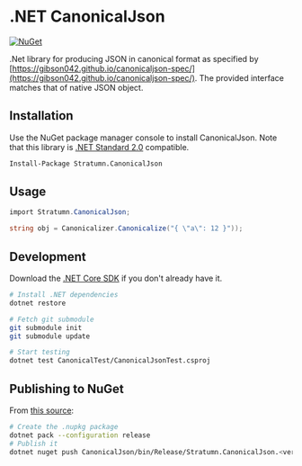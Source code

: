 # .NET CanonicalJson

[![NuGet](https://img.shields.io/nuget/v/Stratumn.CanonicalJson)](https://www.nuget.org/packages/Stratumn.CanonicalJson/)

.Net library for producing JSON in canonical format as specified by [https://gibson042.github.io/canonicaljson-spec/](https://gibson042.github.io/canonicaljson-spec/). The provided interface matches that of native JSON object.

## Installation

Use the NuGet package manager console to install CanonicalJson. Note that this library is [.NET Standard 2.0](https://docs.microsoft.com/en-us/dotnet/standard/net-standard) compatible.

```bash
Install-Package Stratumn.CanonicalJson
```

## Usage

```csharp
import Stratumn.CanonicalJson;

string obj = Canonicalizer.Canonicalize("{ \"a\": 12 }"));
```

## Development

Download the [.NET Core SDK](https://dotnet.microsoft.com/download) if you don't already have it.

```sh
# Install .NET dependencies
dotnet restore

# Fetch git submodule
git submodule init
git submodule update

# Start testing
dotnet test CanonicalTest/CanonicalJsonTest.csproj
```

## Publishing to NuGet

From [this source](https://docs.microsoft.com/en-us/nuget/quickstart/create-and-publish-a-package-using-the-dotnet-cli):
```sh
# Create the .nupkg package
dotnet pack --configuration release
# Publish it
dotnet nuget push CanonicalJson/bin/Release/Stratumn.CanonicalJson.<version>.nupkg -k <nuget_api_key> -s https://api.nuget.org/v3/index.json
```
